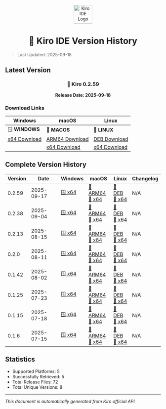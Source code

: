 <div align="center">
  <img src="./public/kiro.png" alt="Kiro IDE Logo" width="60" height="60">
  
  # 🚀 Kiro IDE Version History
</div>

> Last Updated: 2025-09-18

## Latest Version

<div align="center">

### 📌 Kiro 0.2.59

**Release Date: 2025-09-18**

</div>

### Download Links

| Windows | macOS | Linux |
|---------|-------|-------|
| 🪟 **WINDOWS** | 🍎 **MACOS** | 🐧 **LINUX** |
| [x64 Download](https://prod.download.desktop.kiro.dev/releases/202509172055-Kiro-win32-x64.exe) | [ARM64 Download](https://prod.download.desktop.kiro.dev/releases/202509172055-Kiro-dmg-darwin-arm64.dmg) | [DEB Download](https://prod.download.desktop.kiro.dev/releases/202509172055--distro-linux-x64-deb/202509172055-distro-linux-x64.deb) |
| | [x64 Download](https://prod.download.desktop.kiro.dev/releases/202509172055-Kiro-dmg-darwin-x64.dmg) | [x64 Download](https://prod.download.desktop.kiro.dev/releases/202509172055--distro-linux-x64-tar-gz/202509172055-distro-linux-x64.tar.gz) |

## Complete Version History

| Version | Date | Windows | macOS | Linux | Changelog |
|---------|------|---------|-------|-------|----------|
| 0.2.59 | 2025-09-17 | [🪟 x64](https://prod.download.desktop.kiro.dev/releases/202509172055-Kiro-win32-x64.exe) | [🍎 ARM64](https://prod.download.desktop.kiro.dev/releases/202509172055-Kiro-dmg-darwin-arm64.dmg)<br>[🍎 x64](https://prod.download.desktop.kiro.dev/releases/202509172055-Kiro-dmg-darwin-x64.dmg) | [🐧 DEB](https://prod.download.desktop.kiro.dev/releases/202509172055--distro-linux-x64-deb/202509172055-distro-linux-x64.deb)<br>[🐧 x64](https://prod.download.desktop.kiro.dev/releases/202509172055--distro-linux-x64-tar-gz/202509172055-distro-linux-x64.tar.gz) | N/A |
| 0.2.38 | 2025-09-04 | [🪟 x64](https://prod.download.desktop.kiro.dev/releases/202509032213-Kiro-win32-x64.exe) | [🍎 ARM64](https://prod.download.desktop.kiro.dev/releases/202509032213-Kiro-dmg-darwin-arm64.dmg)<br>[🍎 x64](https://prod.download.desktop.kiro.dev/releases/202509032213-Kiro-dmg-darwin-x64.dmg) | [🐧 DEB](https://prod.download.desktop.kiro.dev/releases/202509032213--distro-linux-x64-deb/202509032213-distro-linux-x64.deb)<br>[🐧 x64](https://prod.download.desktop.kiro.dev/releases/202509032213--distro-linux-x64-tar-gz/202509032213-distro-linux-x64.tar.gz) | N/A |
| 0.2.13 | 2025-08-15 | [🪟 x64](https://prod.download.desktop.kiro.dev/releases/202508150626-Kiro-win32-x64.exe) | [🍎 ARM64](https://prod.download.desktop.kiro.dev/releases/202508150626-Kiro-dmg-darwin-arm64.dmg)<br>[🍎 x64](https://prod.download.desktop.kiro.dev/releases/202508150626-Kiro-dmg-darwin-x64.dmg) | [🐧 DEB](https://prod.download.desktop.kiro.dev/releases/202508150626--distro-linux-x64-deb/202508150626-distro-linux-x64.deb)<br>[🐧 x64](https://prod.download.desktop.kiro.dev/releases/202508150626--distro-linux-x64-tar-gz/202508150626-distro-linux-x64.tar.gz) | N/A |
| 0.2.0 | 2025-08-11 | [🪟 x64](https://prod.download.desktop.kiro.dev/releases/202508110105-Kiro-win32-x64.exe) | [🍎 ARM64](https://prod.download.desktop.kiro.dev/releases/202508110105-Kiro-dmg-darwin-arm64.dmg)<br>[🍎 x64](https://prod.download.desktop.kiro.dev/releases/202508110105-Kiro-dmg-darwin-x64.dmg) | [🐧 DEB](https://prod.download.desktop.kiro.dev/releases/202508110105--distro-linux-x64-deb/202508110105-distro-linux-x64.deb)<br>[🐧 x64](https://prod.download.desktop.kiro.dev/releases/202508110105--distro-linux-x64-tar-gz/202508110105-distro-linux-x64.tar.gz) | N/A |
| 0.1.42 | 2025-08-02 | [🪟 x64](https://prod.download.desktop.kiro.dev/releases/202508020313-Kiro-win32-x64.exe) | [🍎 ARM64](https://prod.download.desktop.kiro.dev/releases/202508020230-Kiro-dmg-darwin-arm64.dmg)<br>[🍎 x64](https://prod.download.desktop.kiro.dev/releases/202508020251-Kiro-dmg-darwin-x64.dmg) | [🐧 DEB](https://prod.download.desktop.kiro.dev/releases/202508020245--distro-linux-x64-deb/202508020245-distro-linux-x64.deb)<br>[🐧 x64](https://prod.download.desktop.kiro.dev/releases/202508020245--distro-linux-x64-tar-gz/202508020245-distro-linux-x64.tar.gz) | N/A |
| 0.1.25 | 2025-07-23 | [🪟 x64](https://prod.download.desktop.kiro.dev/releases/202507232058-Kiro-win32-x64.exe) | [🍎 ARM64](https://prod.download.desktop.kiro.dev/releases/202507232015-Kiro-dmg-darwin-arm64.dmg)<br>[🍎 x64](https://prod.download.desktop.kiro.dev/releases/202507232041-Kiro-dmg-darwin-x64.dmg) | [🐧 DEB](https://prod.download.desktop.kiro.dev/releases/202507232027--distro-linux-x64-deb/202507232027-distro-linux-x64.deb)<br>[🐧 x64](https://prod.download.desktop.kiro.dev/releases/202507232027--distro-linux-x64-tar-gz/202507232027-distro-linux-x64.tar.gz) | N/A |
| 0.1.15 | 2025-07-18 | [🪟 x64](https://prod.download.desktop.kiro.dev/releases/202507180417-Kiro-win32-x64.exe) | [🍎 ARM64](https://prod.download.desktop.kiro.dev/releases/202507180224-Kiro-dmg-darwin-arm64.dmg)<br>[🍎 x64](https://prod.download.desktop.kiro.dev/releases/202507180243-Kiro-dmg-darwin-x64.dmg) | [🐧 DEB](https://prod.download.desktop.kiro.dev/releases/202507180237--distro-linux-x64-deb/202507180237-distro-linux-x64.deb)<br>[🐧 x64](https://prod.download.desktop.kiro.dev/releases/202507180237--distro-linux-x64-tar-gz/202507180237-distro-linux-x64.tar.gz) | N/A |
| 0.1.6 | 2025-07-15 | [🪟 x64](https://prod.download.desktop.kiro.dev/releases/202507160015-Kiro-win32-x64.exe) | [🍎 ARM64](https://prod.download.desktop.kiro.dev/releases/202507152330-Kiro-dmg-darwin-arm64.dmg)<br>[🍎 x64](https://prod.download.desktop.kiro.dev/releases/202507152349-Kiro-dmg-darwin-x64.dmg) | [🐧 DEB](https://prod.download.desktop.kiro.dev/releases/202507152342--distro-linux-x64-deb/202507152342-distro-linux-x64.deb)<br>[🐧 x64](https://prod.download.desktop.kiro.dev/releases/202507152342--distro-linux-x64-tar-gz/202507152342-distro-linux-x64.tar.gz) | N/A |

## Statistics

- Supported Platforms: 5
- Successfully Retrieved: 5
- Total Release Files: 72
- Total Unique Versions: 8

---

*This document is automatically generated from Kiro official API*
